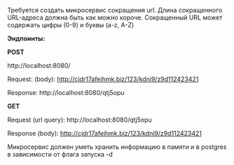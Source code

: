 Требуется создать микросервис сокращения url. Длина сокращенного URL-адреса должна быть как
можно короче. Сокращенный URL может содержать цифры (0-9) и буквы (a-z, A-Z)

**Эндпоинты:**

**POST**

http://localhost:8080/

Request: (body): http://cjdr17afeihmk.biz/123/kdni9/z9d112423421

Response: http://localhost:8080/qtj5opu

**GET**

Request (url query): http://localhost:8080/qtj5opu

Response (body): http://cjdr17afeihmk.biz/123/kdni9/z9d112423421

Микросервис должен уметь хранить информацию в памяти и в postgres в зависимости от флага запуска -d
